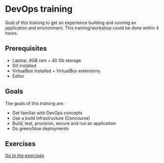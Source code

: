 # DevOps training

Goal of this training to get an experience building and running an application and environment. This training/workshop could be done within 4 hours.

## Prerequisites

- Laptop, 4GB ram + 40 Gb storage
- Git installed
- VirtualBox installed + VirtualBox extensions
- Editor

## Goals

The goals of this training are:

- Get familiar with DevOps concepts
- Use a build infrastructure (Concourse)
- Build, test, provision, secure and run an application
- Do green/blue deployments


## Exercises

[Go to the exercises](docs/README.md)